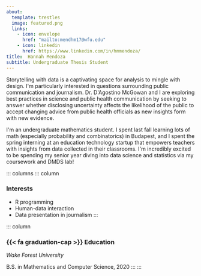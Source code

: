 ```yaml
---
about:
  template: trestles
  image: featured.png
  links:
    - icon: envelope
      href: "mailto:mendhm17@wfu.edu"
    - icon: linkedin
      href: https://www.linkedin.com/in/hmmendoza/
title:  Hannah Mendoza
subtitle: Undergraduate Thesis Student
---
```


Storytelling with data is a captivating space for analysis to mingle with design. I'm particularly interested in questions surrounding public communication and journalism. Dr. D'Agostino McGowan and I are exploring best practices in science and public health communication by seeking to answer whether disclosing uncertainty affects the likelihood of the public to accept changing advice from public health officials as new insights form with new evidence.

I'm an undergraduate mathematics student. I spent last fall learning lots of math (especially probability and combinatorics) in Budapest, and I spent the spring interning at an education technology startup that empowers teachers with insights from data collected in their classrooms. I'm incredibly excited to be spending my senior year diving into data science and statistics via my coursework and DMDS lab!

::: columns
::: column
### Interests

-   R programming
-   Human-data interaction
-   Data presentation in journalism
:::

::: column
### {{< fa graduation-cap >}} Education

*Wake Forest University*

B.S. in Mathematics and Computer Science, 2020
:::
:::
